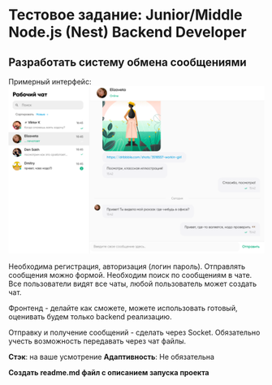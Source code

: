 # Тестовое задание: Junior/Middle Node.js (Nest) Backend Developer

## Разработать систему обмена сообщениями

Примерный интерфейс:
![](../resources/dieuton-134911072023.png)

Необходима регистрация, авторизация (логин пароль).
Отправлять сообщения можно формой.
Необходим поиск по сообщениям в чате.
Все пользователи видят все чаты, любой пользователь может создать чат.

Фронтенд - делайте как сможете, можете использовать готовый, оценивать будем только backend реализацию.

Отправку и получение сообщений - сделать через Socket.
Обязательно учесть возможность передавать через чат файлы.

**Стэк**: на ваше усмотрение
**Адаптивность**: Не обязательна

**Создать readme.md файл с описанием запуска проекта**